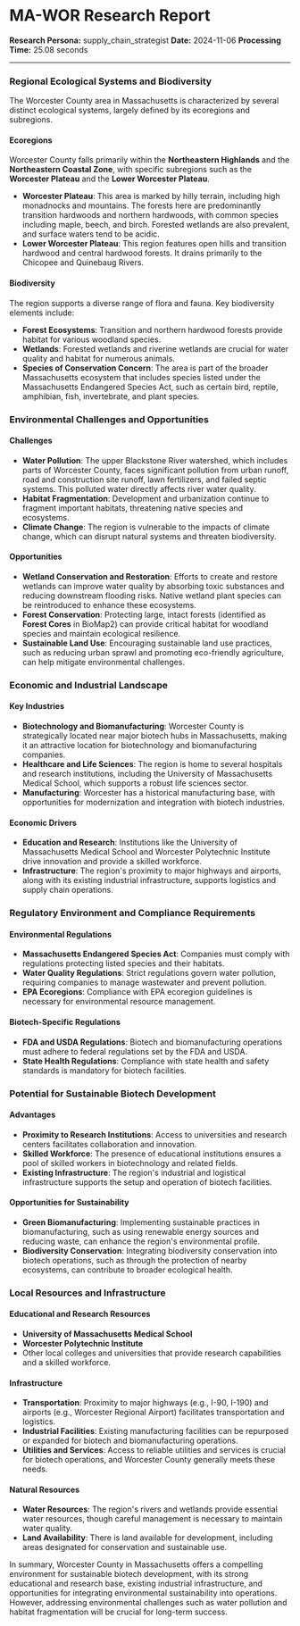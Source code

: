 # MA-WOR Research Report

**Research Persona:** supply_chain_strategist
**Date:** 2024-11-06
**Processing Time:** 25.08 seconds

---

### Regional Ecological Systems and Biodiversity

The Worcester County area in Massachusetts is characterized by several distinct ecological systems, largely defined by its ecoregions and subregions.

#### Ecoregions
Worcester County falls primarily within the **Northeastern Highlands** and the **Northeastern Coastal Zone**, with specific subregions such as the **Worcester Plateau** and the **Lower Worcester Plateau**.

- **Worcester Plateau**: This area is marked by hilly terrain, including high monadnocks and mountains. The forests here are predominantly transition hardwoods and northern hardwoods, with common species including maple, beech, and birch. Forested wetlands are also prevalent, and surface waters tend to be acidic.
- **Lower Worcester Plateau**: This region features open hills and transition hardwood and central hardwood forests. It drains primarily to the Chicopee and Quinebaug Rivers.

#### Biodiversity
The region supports a diverse range of flora and fauna. Key biodiversity elements include:
- **Forest Ecosystems**: Transition and northern hardwood forests provide habitat for various woodland species.
- **Wetlands**: Forested wetlands and riverine wetlands are crucial for water quality and habitat for numerous animals.
- **Species of Conservation Concern**: The area is part of the broader Massachusetts ecosystem that includes species listed under the Massachusetts Endangered Species Act, such as certain bird, reptile, amphibian, fish, invertebrate, and plant species.

### Environmental Challenges and Opportunities

#### Challenges
- **Water Pollution**: The upper Blackstone River watershed, which includes parts of Worcester County, faces significant pollution from urban runoff, road and construction site runoff, lawn fertilizers, and failed septic systems. This polluted water directly affects river water quality.
- **Habitat Fragmentation**: Development and urbanization continue to fragment important habitats, threatening native species and ecosystems.
- **Climate Change**: The region is vulnerable to the impacts of climate change, which can disrupt natural systems and threaten biodiversity.

#### Opportunities
- **Wetland Conservation and Restoration**: Efforts to create and restore wetlands can improve water quality by absorbing toxic substances and reducing downstream flooding risks. Native wetland plant species can be reintroduced to enhance these ecosystems.
- **Forest Conservation**: Protecting large, intact forests (identified as **Forest Cores** in BioMap2) can provide critical habitat for woodland species and maintain ecological resilience.
- **Sustainable Land Use**: Encouraging sustainable land use practices, such as reducing urban sprawl and promoting eco-friendly agriculture, can help mitigate environmental challenges.

### Economic and Industrial Landscape

#### Key Industries
- **Biotechnology and Biomanufacturing**: Worcester County is strategically located near major biotech hubs in Massachusetts, making it an attractive location for biotechnology and biomanufacturing companies.
- **Healthcare and Life Sciences**: The region is home to several hospitals and research institutions, including the University of Massachusetts Medical School, which supports a robust life sciences sector.
- **Manufacturing**: Worcester has a historical manufacturing base, with opportunities for modernization and integration with biotech industries.

#### Economic Drivers
- **Education and Research**: Institutions like the University of Massachusetts Medical School and Worcester Polytechnic Institute drive innovation and provide a skilled workforce.
- **Infrastructure**: The region's proximity to major highways and airports, along with its existing industrial infrastructure, supports logistics and supply chain operations.

### Regulatory Environment and Compliance Requirements

#### Environmental Regulations
- **Massachusetts Endangered Species Act**: Companies must comply with regulations protecting listed species and their habitats.
- **Water Quality Regulations**: Strict regulations govern water pollution, requiring companies to manage wastewater and prevent pollution.
- **EPA Ecoregions**: Compliance with EPA ecoregion guidelines is necessary for environmental resource management.

#### Biotech-Specific Regulations
- **FDA and USDA Regulations**: Biotech and biomanufacturing operations must adhere to federal regulations set by the FDA and USDA.
- **State Health Regulations**: Compliance with state health and safety standards is mandatory for biotech facilities.

### Potential for Sustainable Biotech Development

#### Advantages
- **Proximity to Research Institutions**: Access to universities and research centers facilitates collaboration and innovation.
- **Skilled Workforce**: The presence of educational institutions ensures a pool of skilled workers in biotechnology and related fields.
- **Existing Infrastructure**: The region's industrial and logistical infrastructure supports the setup and operation of biotech facilities.

#### Opportunities for Sustainability
- **Green Biomanufacturing**: Implementing sustainable practices in biomanufacturing, such as using renewable energy sources and reducing waste, can enhance the region's environmental profile.
- **Biodiversity Conservation**: Integrating biodiversity conservation into biotech operations, such as through the protection of nearby ecosystems, can contribute to broader ecological health.

### Local Resources and Infrastructure

#### Educational and Research Resources
- **University of Massachusetts Medical School**
- **Worcester Polytechnic Institute**
- Other local colleges and universities that provide research capabilities and a skilled workforce.

#### Infrastructure
- **Transportation**: Proximity to major highways (e.g., I-90, I-190) and airports (e.g., Worcester Regional Airport) facilitates transportation and logistics.
- **Industrial Facilities**: Existing manufacturing facilities can be repurposed or expanded for biotech and biomanufacturing operations.
- **Utilities and Services**: Access to reliable utilities and services is crucial for biotech operations, and Worcester County generally meets these needs.

#### Natural Resources
- **Water Resources**: The region's rivers and wetlands provide essential water resources, though careful management is necessary to maintain water quality.
- **Land Availability**: There is land available for development, including areas designated for conservation and sustainable use.

In summary, Worcester County in Massachusetts offers a compelling environment for sustainable biotech development, with its strong educational and research base, existing industrial infrastructure, and opportunities for integrating environmental sustainability into operations. However, addressing environmental challenges such as water pollution and habitat fragmentation will be crucial for long-term success.